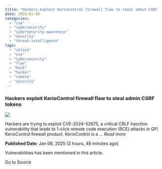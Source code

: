 ```yaml
---
title: "Hackers exploit KerioControl firewall flaw to steal admin CSRF tokens"
date: 2025-01-08
categories: 
  - "cve"
  - "cybersecurity"
  - "cybersecurity-awareness"
  - "security"
  - "threat-intelligence"
tags: 
  - "attack"
  - "cve"
  - "cybersecurity"
  - "flaw"
  - "hack"
  - "hacker"
  - "remote"
  - "security"
---
```


### Hackers exploit KerioControl firewall flaw to steal admin CSRF tokens

![](https://upload.cvefeed.io/news/23037/thumbnail.jpg)

Hackers are trying to exploit CVE-2024-52875, a critical CRLF injection vulnerability that leads to 1-click remote code execution (RCE) attacks in GFI KerioControl firewall product. KerioControl is a ... _Read more_

**Published Date:** Jan 08, 2025 (2 hours, 48 minutes ago)

Vulnerabilities has been mentioned in this article.

Go to Source
